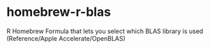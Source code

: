 # homebrew-r-blas
R Homebrew Formula that lets you select which BLAS library is used (Reference/Apple Accelerate/OpenBLAS)
